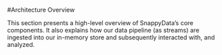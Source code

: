 #Architecture Overview

This section presents a high-level overview of SnappyData’s core components. It also explains how our data pipeline (as streams) are ingested into our in-memory store and subsequently interacted with, and analyzed.
